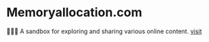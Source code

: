# Memoryallocation.com
🧑🏻‍💻 A sandbox for exploring and sharing various online content.
[visit](https://memoryallocation.com)
